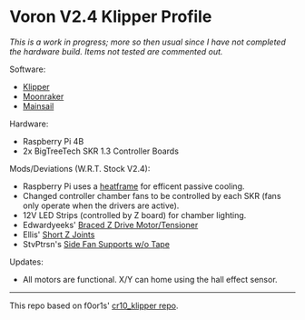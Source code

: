 # Voron V2.4 Klipper Profile

_This is a work in progress; more so then usual since I have not completed the hardware build. Items not tested are commented out._

Software:
- [Klipper](https://github.com/KevinOConnor/klipper)
- [Moonraker](https://github.com/Arksine/moonraker)
- [Mainsail](https://github.com/meteyou/mainsail)

Hardware:
- Raspberry Pi 4B
- 2x BigTreeTech SKR 1.3 Controller Boards

Mods/Deviations (W.R.T. Stock V2.4):
- Raspberry Pi uses a [heatframe](https://smile.amazon.com/gp/product/B085XPHY77) for efficent passive cooling.
- Changed controller chamber fans to be controlled by each SKR (fans only operate when the drivers are active).
- 12V LED Strips (controlled by Z board) for chamber lighting.
- Edwardyeeks' [Braced Z Drive Motor/Tensioner](https://github.com/VoronDesign/VoronUsers/tree/master/printer_mods/edwardyeeks/V2.4_z_drive_motor_tensioner_mod)
- Ellis' [Short Z Joints](https://github.com/VoronDesign/VoronUsers/tree/master/printer_mods/Ellis/Short_Z_Joints)
- StvPtrsn's [Side Fan Supports w/o Tape](https://github.com/VoronDesign/VoronUsers/tree/master/printer_mods/StvPtrsn/Side_Fan_Support_No_Tape)

Updates:
- All motors are functional. X/Y can home using the hall effect sensor.

- - - 
This repo based on f0or1s' [cr10_klipper repo](http://github.com/fl0r1s/cr10_klipper).

